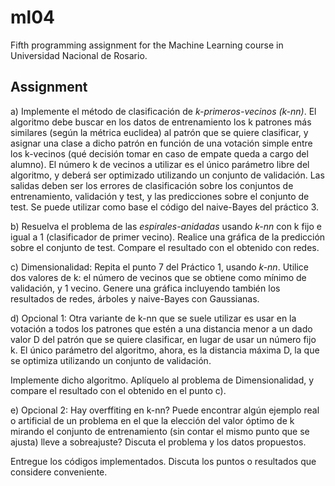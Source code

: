 # ml04

Fifth programming assignment for the Machine Learning course in Universidad
Nacional de Rosario.

## Assignment

a) Implemente el método de clasificación de _k-primeros-vecinos (k-nn)_. El
algoritmo debe buscar en los datos de entrenamiento los k patrones más
similares (según la métrica euclidea) al patrón que se quiere clasificar, y
asignar una clase a dicho patrón en función de una votación simple entre los
k-vecinos (qué decisión tomar en caso de empate queda a cargo del alumno).
El número k de vecinos a utilizar es el único parámetro libre del algoritmo,
y deberá ser optimizado utilizando un conjunto de validación. Las salidas
deben ser los errores de clasificación sobre los conjuntos de entrenamiento,
validación y test, y las predicciones sobre el conjunto de test. Se puede
utilizar como base el código del naive-Bayes del práctico 3.

b) Resuelva el problema de las _espirales-anidadas_ usando _k-nn_ con k fijo
e igual a 1 (clasificador de primer vecino). Realice una gráfica de la
predicción sobre el conjunto de test. Compare el resultado con el obtenido
con redes.

c) Dimensionalidad: Repita el punto 7 del Práctico 1, usando _k-nn_. Utilice
dos valores de k: el número de vecinos que se obtiene como mínimo de
validación, y 1 vecino. Genere una gráfica incluyendo también los resultados
de redes, árboles y naive-Bayes con Gaussianas.

d) Opcional 1: Otra variante de k-nn que se suele utilizar es usar en la
votación a todos los patrones que estén a una distancia menor a un dado valor
D del patrón que se quiere clasificar, en lugar de usar un número fijo k. El
único parámetro del  algoritmo, ahora, es la distancia máxima D, la que se
optimiza utilizando un conjunto de validación.

Implemente dicho algoritmo. Aplíquelo al problema de Dimensionalidad, y
compare el resultado con el obtenido en el punto c).

e) Opcional 2: Hay overffiting en k-nn? Puede encontrar algún ejemplo real o
artificial de un problema en el que la elección del valor óptimo de k mirando
el conjunto de entrenamiento (sin contar el mismo punto que se ajusta) lleve
a sobreajuste? Discuta el problema y los datos propuestos. 

Entregue los códigos implementados. Discuta los puntos o resultados que
considere conveniente. 

